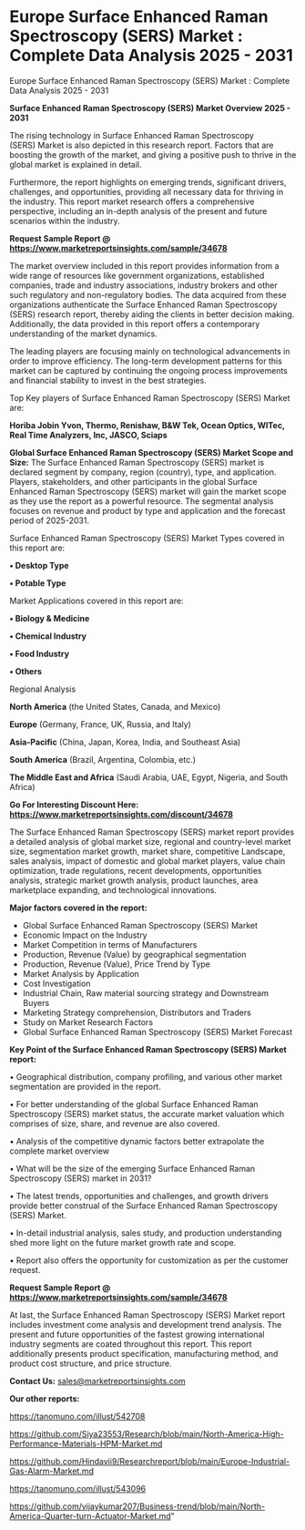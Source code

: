 # Europe Surface Enhanced Raman Spectroscopy (SERS) Market : Complete Data Analysis 2025 - 2031
 Europe Surface Enhanced Raman Spectroscopy (SERS) Market : Complete Data Analysis 2025 - 2031

<Strong> Surface Enhanced Raman Spectroscopy (SERS) Market Overview 2025 - 2031</strong>

The rising technology in Surface Enhanced Raman Spectroscopy (SERS) Market is also depicted in this research report. Factors that are boosting the growth of the market, and giving a positive push to thrive in the global market is explained in detail.

Furthermore, the report highlights on emerging trends, significant drivers, challenges, and opportunities, providing all necessary data for thriving in the industry. This report market research offers a comprehensive perspective, including an in-depth analysis of the present and future scenarios within the industry.

<strong>Request Sample Report @ <a href=https://www.marketreportsinsights.com/sample/34678>https://www.marketreportsinsights.com/sample/34678</a></strong>

The market overview included in this report provides information from a wide range of resources like government organizations, established companies, trade and industry associations, industry brokers and other such regulatory and non-regulatory bodies. The data acquired from these organizations authenticate the Surface Enhanced Raman Spectroscopy (SERS) research report, thereby aiding the clients in better decision making. Additionally, the data provided in this report offers a contemporary understanding of the market dynamics.

The leading players are focusing mainly on technological advancements in order to improve efficiency. The long-term development patterns for this market can be captured by continuing the ongoing process improvements and financial stability to invest in the best strategies.

Top Key players of Surface Enhanced Raman Spectroscopy (SERS) Market are:

<strong>Horiba Jobin Yvon, Thermo, Renishaw, B&W Tek, Ocean Optics, WITec, Real Time Analyzers, Inc, JASCO, Sciaps</strong>

<strong><b>Global Surface Enhanced Raman Spectroscopy (SERS) Market Scope and Size:</b></strong>
The Surface Enhanced Raman Spectroscopy (SERS) market is declared segment by company, region (country), type, and application. Players, stakeholders, and other participants in the global Surface Enhanced Raman Spectroscopy (SERS) market will gain the market scope as they use the report as a powerful resource. The segmental analysis focuses on revenue and product by type and application and the forecast period of 2025-2031.

Surface Enhanced Raman Spectroscopy (SERS) Market Types covered in this report are:

<strong>•  Desktop Type

•  Potable Type</strong>

Market Applications covered in this report are:

<strong>•  Biology & Medicine

•  Chemical Industry

•  Food Industry

•  Others</strong> 

Regional Analysis

<strong>North America</strong> (the United States, Canada, and Mexico)

<strong>Europe</strong> (Germany, France, UK, Russia, and Italy)

<strong>Asia-Pacific</strong> (China, Japan, Korea, India, and Southeast Asia)

<strong>South America</strong> (Brazil, Argentina, Colombia, etc.)

<strong>The Middle East and Africa</strong> (Saudi Arabia, UAE, Egypt, Nigeria, and South Africa)

<strong>Go For Interesting Discount Here: <a href=https://www.marketreportsinsights.com/discount/34678>https://www.marketreportsinsights.com/discount/34678</a></strong>

The Surface Enhanced Raman Spectroscopy (SERS) market report provides a detailed analysis of global market size, regional and country-level market size, segmentation market growth, market share, competitive Landscape, sales analysis, impact of domestic and global market players, value chain optimization, trade regulations, recent developments, opportunities analysis, strategic market growth analysis, product launches, area marketplace expanding, and technological innovations.

<strong><b>Major factors covered in the report:</b></strong>
<ul>
  <li>Global Surface Enhanced Raman Spectroscopy (SERS) Market </li>
  <li>Economic Impact on the Industry</li>
  <li>Market Competition in terms of Manufacturers</li>
  <li>Production, Revenue (Value) by geographical segmentation</li>
  <li>Production, Revenue (Value), Price Trend by Type</li>
  <li>Market Analysis by Application</li>
  <li>Cost Investigation</li>
  <li>Industrial Chain, Raw material sourcing strategy and Downstream Buyers</li>
  <li>Marketing Strategy comprehension, Distributors and Traders</li>
  <li>Study on Market Research Factors</li>
  <li>Global Surface Enhanced Raman Spectroscopy (SERS) Market Forecast</li>
</ul>

<strong><b>Key Point of the Surface Enhanced Raman Spectroscopy (SERS) Market report:</b></strong>

• Geographical distribution, company profiling, and various other market segmentation are provided in the report.

• For better understanding of the global Surface Enhanced Raman Spectroscopy (SERS) market status, the accurate market valuation which comprises of size, share, and revenue are also covered.

• Analysis of the competitive dynamic factors better extrapolate the complete market overview

• What will be the size of the emerging Surface Enhanced Raman Spectroscopy (SERS) market in 2031?

• The latest trends, opportunities and challenges, and growth drivers provide better construal of the Surface Enhanced Raman Spectroscopy (SERS) Market.

• In-detail industrial analysis, sales study, and production understanding shed more light on the future market growth rate and scope.

• Report also offers the opportunity for customization as per the customer request.

<strong>Request Sample Report @ <a href=https://www.marketreportsinsights.com/sample/34678>https://www.marketreportsinsights.com/sample/34678</a></strong>

At last, the Surface Enhanced Raman Spectroscopy (SERS) Market report includes investment come analysis and development trend analysis. The present and future opportunities of the fastest growing international industry segments are coated throughout this report. This report additionally presents product specification, manufacturing method, and product cost structure, and price structure.

<strong>Contact Us:</strong>
sales@marketreportsinsights.com

<strong>Our other reports:</strong>

<a href=https://tanomuno.com/illust/542708>https://tanomuno.com/illust/542708</a>

<a href=https://github.com/Siya23553/Research/blob/main/North-America-High-Performance-Materials-HPM-Market.md>https://github.com/Siya23553/Research/blob/main/North-America-High-Performance-Materials-HPM-Market.md</a>

<a href=https://github.com/Hindavii9/Researchreport/blob/main/Europe-Industrial-Gas-Alarm-Market.md>https://github.com/Hindavii9/Researchreport/blob/main/Europe-Industrial-Gas-Alarm-Market.md</a>

<a href=https://tanomuno.com/illust/543096>https://tanomuno.com/illust/543096</a>

<a href=https://github.com/vijaykumar207/Business-trend/blob/main/North-America-Quarter-turn-Actuator-Market.md>https://github.com/vijaykumar207/Business-trend/blob/main/North-America-Quarter-turn-Actuator-Market.md</a>"
